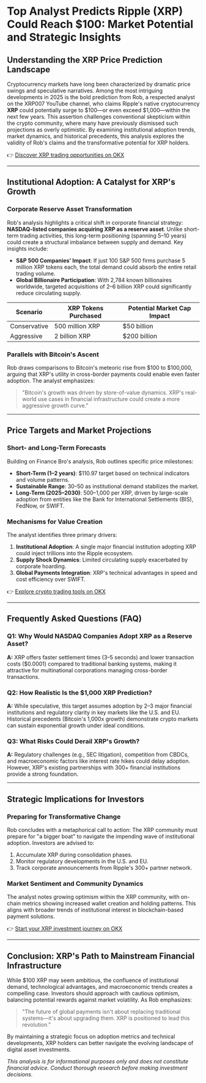 # Top Analyst Predicts Ripple (XRP) Could Reach $100: Market Potential and Strategic Insights  

## Understanding the XRP Price Prediction Landscape  

Cryptocurrency markets have long been characterized by dramatic price swings and speculative narratives. Among the most intriguing developments in 2025 is the bold prediction from Rob, a respected analyst on the XRP007 YouTube channel, who claims Ripple's native cryptocurrency **XRP** could potentially surge to $100—or even exceed $1,000—within the next few years. This assertion challenges conventional skepticism within the crypto community, where many have previously dismissed such projections as overly optimistic. By examining institutional adoption trends, market dynamics, and historical precedents, this analysis explores the validity of Rob's claims and the transformative potential for XRP holders.  

👉 [Discover XRP trading opportunities on OKX](https://bit.ly/okx-bonus)  

---

## Institutional Adoption: A Catalyst for XRP's Growth  

### Corporate Reserve Asset Transformation  

Rob's analysis highlights a critical shift in corporate financial strategy: **NASDAQ-listed companies acquiring XRP as a reserve asset**. Unlike short-term trading activities, this long-term positioning (spanning 5–10 years) could create a structural imbalance between supply and demand. Key insights include:  

- **S&P 500 Companies' Impact**: If just 100 S&P 500 firms purchase 5 million XRP tokens each, the total demand could absorb the entire retail trading volume.  
- **Global Billionaire Participation**: With 2,784 known billionaires worldwide, targeted acquisitions of 2–6 billion XRP could significantly reduce circulating supply.  

| Scenario | XRP Tokens Purchased | Potential Market Cap Impact |  
|---------|----------------------|-----------------------------|  
| Conservative | 500 million XRP | $50 billion |  
| Aggressive | 2 billion XRP | $200 billion |  

### Parallels with Bitcoin's Ascent  

Rob draws comparisons to Bitcoin's meteoric rise from $100 to $100,000, arguing that XRP's utility in cross-border payments could enable even faster adoption. The analyst emphasizes:  
> "Bitcoin's growth was driven by store-of-value dynamics. XRP's real-world use cases in financial infrastructure could create a more aggressive growth curve."  

---

## Price Targets and Market Projections  

### Short- and Long-Term Forecasts  

Building on Finance Bro's analysis, Rob outlines specific price milestones:  
- **Short-Term (1–2 years)**: $110.97 target based on technical indicators and volume patterns.  
- **Sustainable Range**: $30–$50 as institutional demand stabilizes the market.  
- **Long-Term (2025–2030)**: $500–$1,000 per XRP, driven by large-scale adoption from entities like the Bank for International Settlements (BIS), FedNow, or SWIFT.  

### Mechanisms for Value Creation  

The analyst identifies three primary drivers:  
1. **Institutional Adoption**: A single major financial institution adopting XRP could inject trillions into the Ripple ecosystem.  
2. **Supply Shock Dynamics**: Limited circulating supply exacerbated by corporate hoarding.  
3. **Global Payments Integration**: XRP's technical advantages in speed and cost efficiency over SWIFT.  

👉 [Explore crypto trading tools on OKX](https://bit.ly/okx-bonus)  

---

## Frequently Asked Questions (FAQ)  

### Q1: Why Would NASDAQ Companies Adopt XRP as a Reserve Asset?  
**A:** XRP offers faster settlement times (3–5 seconds) and lower transaction costs ($0.0001) compared to traditional banking systems, making it attractive for multinational corporations managing cross-border transactions.  

### Q2: How Realistic Is the $1,000 XRP Prediction?  
**A:** While speculative, this target assumes adoption by 2–3 major financial institutions and regulatory clarity in key markets like the U.S. and EU. Historical precedents (Bitcoin's 1,000x growth) demonstrate crypto markets can sustain exponential growth under ideal conditions.  

### Q3: What Risks Could Derail XRP's Growth?  
**A:** Regulatory challenges (e.g., SEC litigation), competition from CBDCs, and macroeconomic factors like interest rate hikes could delay adoption. However, XRP's existing partnerships with 300+ financial institutions provide a strong foundation.  

---

## Strategic Implications for Investors  

### Preparing for Transformative Change  

Rob concludes with a metaphorical call to action: The XRP community must prepare for "a bigger boat" to navigate the impending wave of institutional adoption. Investors are advised to:  
1. Accumulate XRP during consolidation phases.  
2. Monitor regulatory developments in the U.S. and EU.  
3. Track corporate announcements from Ripple's 300+ partner network.  

### Market Sentiment and Community Dynamics  

The analyst notes growing optimism within the XRP community, with on-chain metrics showing increased wallet creation and holding patterns. This aligns with broader trends of institutional interest in blockchain-based payment solutions.  

👉 [Start your XRP investment journey on OKX](https://bit.ly/okx-bonus)  

---

## Conclusion: XRP's Path to Mainstream Financial Infrastructure  

While $100 XRP may seem ambitious, the confluence of institutional demand, technological advantages, and macroeconomic trends creates a compelling case. Investors should approach with cautious optimism, balancing potential rewards against market volatility. As Rob emphasizes:  
> "The future of global payments isn't about replacing traditional systems—it's about upgrading them. XRP is positioned to lead this revolution."  

By maintaining a strategic focus on adoption metrics and technical developments, XRP holders can better navigate the evolving landscape of digital asset investments.  

*This analysis is for informational purposes only and does not constitute financial advice. Conduct thorough research before making investment decisions.*